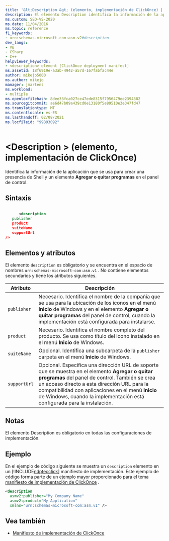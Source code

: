 ```yaml
---
title: '&lt;Description &gt; (elemento, implementación de ClickOnce) | Microsoft Docs'
description: El elemento Description identifica la información de la aplicación que se usa para crear una presencia de Shell y un elemento agregar o quitar programas en el panel de control.
ms.custom: SEO-VS-2020
ms.date: 11/04/2016
ms.topic: reference
f1_keywords:
- urn:schemas-microsoft-com:asm.v2#description
dev_langs:
- VB
- CSharp
- C++
helpviewer_keywords:
- <description> element [ClickOnce deployment manifest]
ms.assetid: 18f6919e-a3ab-4942-a57d-167fabfac44e
author: mikejo5000
ms.author: mikejo
manager: jmartens
ms.workload:
- multiple
ms.openlocfilehash: 8dee33fca027ce47ede8315f7956479ee2394382
ms.sourcegitcommit: ae6d47b09a439cd0e13180f5e89510e3e347fd47
ms.translationtype: MT
ms.contentlocale: es-ES
ms.lasthandoff: 02/08/2021
ms.locfileid: "99893092"
---
```

# <a name="ltdescriptiongt-element-clickonce-deployment"></a>&lt;Description &gt; (elemento, implementación de ClickOnce)
Identifica la información de la aplicación que se usa para crear una presencia de Shell y un elemento **Agregar o quitar programas** en el panel de control.

## <a name="syntax"></a>Sintaxis

```xml

      <description 
   publisher 
   product
   suiteName
   supportUrl
/>
```

## <a name="elements-and-attributes"></a>Elementos y atributos
 El elemento `description` es obligatorio y se encuentra en el espacio de nombres `urn:schemas-microsoft-com:asm.v1` . No contiene elementos secundarios y tiene los atributos siguientes.

|Atributo|Descripción|
|---------------|-----------------|
|`publisher`|Necesario. Identifica el nombre de la compañía que se usa para la ubicación de los iconos en el menú **Inicio** de Windows y en el elemento **Agregar o quitar programas** del panel de control, cuando la implementación está configurada para instalarse.|
|`product`|Necesario. Identifica el nombre completo del producto. Se usa como título del icono instalado en el menú **Inicio** de Windows.|
|`suiteName`|Opcional. Identifica una subcarpeta de la `publisher` carpeta en el menú **Inicio** de Windows.|
|`supportUrl`|Opcional. Especifica una dirección URL de soporte que se muestra en el elemento **Agregar o quitar programas** del panel de control. También se crea un acceso directo a esta dirección URL para la compatibilidad con aplicaciones en el menú **Inicio** de Windows, cuando la implementación está configurada para la instalación.|

## <a name="remarks"></a>Notas
 El elemento Description es obligatorio en todas las configuraciones de implementación.

## <a name="example"></a>Ejemplo
 En el ejemplo de código siguiente se muestra un `description` elemento en un [!INCLUDE[ndptecclick](../deployment/includes/ndptecclick_md.md)] manifiesto de implementación. Este ejemplo de código forma parte de un ejemplo mayor proporcionado para el tema [manifiesto de implementación de ClickOnce](../deployment/clickonce-deployment-manifest.md) .

```xml
<description
  asmv2:publisher="My Company Name"
  asmv2:product="My Application"
  xmlns="urn:schemas-microsoft-com:asm.v1" />
```

## <a name="see-also"></a>Vea también
- [Manifiesto de implementación de ClickOnce](../deployment/clickonce-deployment-manifest.md)